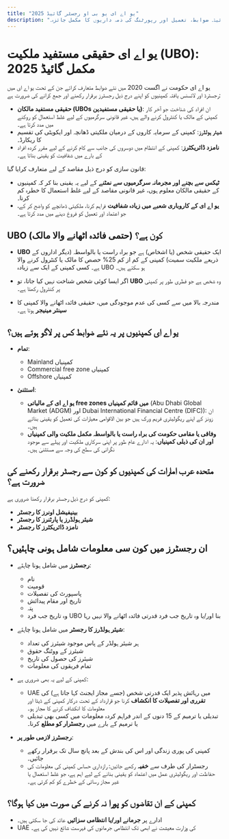 ```yaml
---
title: "یو اے ای یو بی او رجسٹر گائیڈ 2025"
description: "یو اے ای حقیقی مستفید ملکیت کی ضروریات کی ماہرانہ گائیڈ۔ ضوابط، تعمیل اور رپورٹنگ کی ذمہ داریوں کا مکمل جائزہ۔"
---
```


# یو اے ای حقیقی مستفید ملکیت (UBO): مکمل گائیڈ 2025

یو اے ای حکومت نے اگست 2020 میں نئے ضوابط متعارف کرائے جن کے تحت یو اے ای میں رجسٹرڈ اور لائسنس یافتہ کمپنیوں کو اپنے درج ذیل رجسٹرز برقرار رکھنے اور جمع کرانے کی ضرورت ہے:

- **حقیقی مستفید مالکان (UBOs یا حقیقی مستفیدین)**: ان افراد کی شناخت جو آخر کار کمپنی کے مالک یا کنٹرول کرنے والے ہیں، غیر قانونی سرگرمیوں کے لیے غلط استعمال کو روکنے میں مدد کرتا ہے۔
- **شیئر ہولڈرز**: کمپنی کے سرمایہ کاروں کے درمیان ملکیتی ڈھانچہ اور ایکویٹی کی تقسیم کا ریکارڈ۔
- **نامزد ڈائریکٹرز**: کمپنی کے انتظام میں دوسروں کی جانب سے کام کرنے کے لیے مقرر کردہ افراد کے بارے میں شفافیت کو یقینی بناتا ہے۔

قانون سازی کو درج ذیل مقاصد کے لیے متعارف کرایا گیا:

- **ٹیکس سے بچنے اور مجرمانہ سرگرمیوں سے نمٹنے** کے لیے یہ یقینی بنا کر کہ کمپنیوں کے حقیقی مالکان معلوم ہوں، غیر قانونی مقاصد کے لیے غلط استعمال کا خطرہ کم کرنا۔
- **یو اے ای کے کاروباری شعبے میں زیادہ شفافیت** فراہم کرنا، ملکیتی ڈھانچے کو واضح کر کے، جو اعتماد اور تعمیل کو فروغ دینے میں مدد کرتا ہے۔

## UBO (حتمی فائدہ اٹھانے والا مالک) کون ہے؟

- **UBO** ایک حقیقی شخص (یا اشخاص) ہے جو براہ راست یا بالواسطہ (دیگر اداروں کے ذریعے ملکیت سمیت) کمپنی کے کم از کم 25% حصص کا مالک یا کنٹرول کرنے والا ہے۔ کسی کمپنی کے ایک سے زیادہ UBO ہو سکتے ہیں۔

- اگر ایسا کوئی شخص شناخت نہیں کیا جاتا، تو **UBO** وہ شخص ہے جو فطری طور پر کمپنی پر کنٹرول رکھتا ہے۔

- مندرجہ بالا میں سے کسی کی عدم موجودگی میں، حقیقی فائدہ اٹھانے والا کمپنی کا **سینئر مینیجر** ہوتا ہے۔

## یو اے ای کمپنیوں پر یہ نئے ضوابط کس پر لاگو ہوتے ہیں؟

- **تمام**:
  - Mainland کمپنیاں
  - Commercial free zone کمپنیاں
  - Offshore کمپنیاں

- **استثنیٰ**:
  - **یو اے ای کے مالیاتی free zones میں قائم کمپنیاں** (Abu Dhabi Global Market (ADGM) اور Dubai International Financial Centre (DIFC)): ان زونز کے اپنے ریگولیٹری فریم ورک ہیں جو بین الاقوامی معیارات کی تعمیل کو یقینی بناتے ہیں۔
  - **وفاقی یا مقامی حکومت کی براہ راست یا بالواسطہ مکمل ملکیت والی کمپنیاں اور ان کی ذیلی کمپنیاں**: یہ ادارے عام طور پر اپنی سرکاری ملکیت اور پہلے سے موجود نگرانی کی سطح کی وجہ سے مستثنیٰ ہیں۔

## متحدہ عرب امارات کی کمپنیوں کو کون سے رجسٹر برقرار رکھنے کی ضرورت ہے؟

کمپنی کو درج ذیل رجسٹر برقرار رکھنا ضروری ہے:

- **بینیفیشل اونرز کا رجسٹر**
- **شیئر ہولڈرز یا پارٹنرز کا رجسٹر**
- **نامزد ڈائریکٹرز کا رجسٹر**

## ان رجسٹرز میں کون سی معلومات شامل ہونی چاہئیں؟

- **رجسٹرز** میں شامل ہونا چاہئے:
  - نام
  - قومیت
  - پاسپورٹ کی تفصیلات
  - تاریخ اور مقام پیدائش
  - پتہ
  - وہ تاریخ جب فرد UBO بنا اور/یا وہ تاریخ جب فرد قدرتی فائدہ اٹھانے والا نہیں رہا

- **شیئر ہولڈرز کا رجسٹر** میں شامل ہونا چاہئے:
  - ہر شیئر ہولڈر کے پاس موجود شیئرز کی تعداد
  - شیئرز کے ووٹنگ حقوق
  - شیئرز کی حصول کی تاریخ
  - تمام فریقوں کی معلومات

- کمپنی کے لیے یہ بھی ضروری ہے:
  - UAE میں رہائش پذیر ایک قدرتی شخص (جسے مجاز ایجنٹ کہا جاتا ہے) کی **تقرری اور تفصیلات کا انکشاف** کرنا جو قرارداد کے تحت درکار کمپنی کے ڈیٹا اور معلومات کا انکشاف کرنے کا مجاز ہو۔
  - تبدیلی یا ترمیم کے 15 دنوں کے اندر فراہم کردہ معلومات میں کسی بھی تبدیلی یا ترمیم کے بارے میں **رجسٹرار کو مطلع** کرنا۔

- **رجسٹرز لازمی طور پر**:
  - کمپنی کی پوری زندگی اور اس کی بندش کے بعد پانچ سال تک برقرار رکھے جائیں۔
  - رجسٹرار کی طرف سے **خفیہ** رکھے جائیں: رازداری حساس کمپنی کی معلومات کی حفاظت اور ریگولیٹری عمل میں اعتماد کو یقینی بنانے کے لیے اہم ہے، جو غلط استعمال یا غیر مجاز رسائی کے خطرے کو کم کرتی ہے۔

## کمپنی کے ان تقاضوں کو پورا نہ کرنے کی صورت میں کیا ہوگا؟

- ادارے پر **جرمانے اور/یا انتظامی سزائیں** عائد کی جا سکتی ہیں۔
- UAE کی وزارت معیشت نے ابھی تک انتظامی جرمانوں کی فہرست شائع نہیں کی ہے۔
